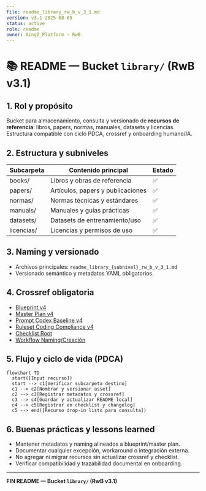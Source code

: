 ```yaml
---
file: readme_library_rw_b_v_3_1.md
version: v3.1-2025-08-05
status: active
role: readme
owner: AingZ_Platform · RwB
---
```


# 📚 README — Bucket `library/` (RwB v3.1)

## 1. Rol y propósito

Bucket para almacenamiento, consulta y versionado de **recursos de referencia**: libros, papers, normas, manuales, datasets y licencias. Estructura compatible con ciclo PDCA, crossref y onboarding humano/IA.

## 2. Estructura y subniveles

| Subcarpeta   | Contenido principal                 | Estado   |
|--------------|-------------------------------------|----------|
| books/       | Libros y obras de referencia        | ✅       |
| papers/      | Artículos, papers y publicaciones   | ✅       |
| normas/      | Normas técnicas y estándares        | ✅       |
| manuals/     | Manuales y guías prácticas          | ✅       |
| datasets/    | Datasets de entrenamiento/uso       | ✅       |
| licencias/   | Licencias y permisos de uso         | ✅       |

## 3. Naming y versionado
- Archivos principales: `readme_library_{subnivel}_rw_b_v_3_1.md`
- Versionado semántico y metadatos YAML obligatorios.

## 4. Crossref obligatoria
- [Blueprint v4](../lifecycle/temp/rw_b_blueprint_v_4_extendido_2025_08_06.md)
- [Master Plan v4](../lifecycle/temp/rw_b_master_plan_v_4_extendido_2025_08_06.md)
- [Prompt Codex Baseline v4](../lifecycle/temp/prompt_codex_baseline_v_4_check.md)
- [Ruleset Coding Compliance v4](../core/rulset/RULE_CODING_COMPLIANCE_V4.md)
- [Checklist Root](../checklist_root_rw_b_v_3_20250805.md)
- [Workflow Naming/Creación](../wf_pipeline_creacion_archivos_rw_b_v_3_20250805.md)

## 5. Flujo y ciclo de vida (PDCA)

```mermaid
flowchart TD
  start([Input recurso])
  start --> c1[Verificar subcarpeta destino]
  c1 --> c2[Nombrar y versionar asset]
  c2 --> c3[Registrar metadatos y crossref]
  c3 --> c4[Guardar y actualizar README local]
  c4 --> c5[Registrar en checklist y changelog]
  c5 --> end([Recurso drop-in listo para consulta])
```

## 6. Buenas prácticas y lessons learned
- Mantener metadatos y naming alineados a blueprint/master plan.
- Documentar cualquier excepción, workaround o integración externa.
- No agregar ni migrar recursos sin actualizar crossref y checklist.
- Verificar compatibilidad y trazabilidad documental en onboarding.

---
**FIN README — Bucket `library/` (RwB v3.1)**

